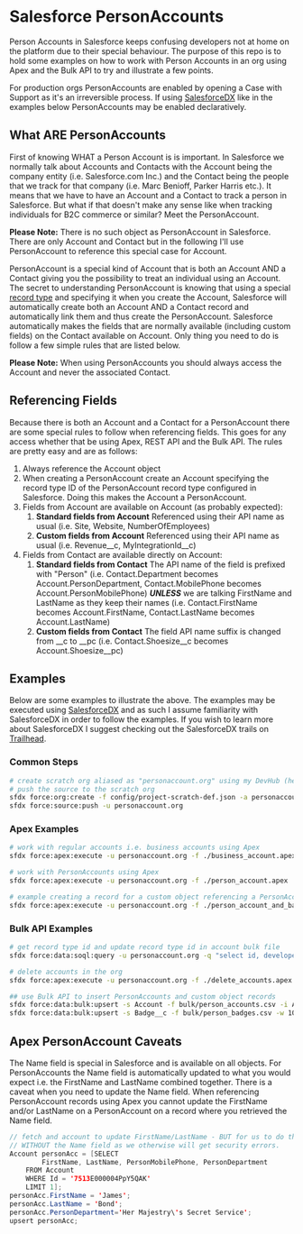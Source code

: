 # Salesforce PersonAccounts #
Person Accounts in Salesforce keeps confusing developers not at home on the platform due to their 
special behaviour. The purpose of this repo is to hold some examples on how to work with Person Accounts 
in an org using Apex and the Bulk API to try and illustrate a few points.

For production orgs PersonAccounts are enabled by opening a Case with Support as it's an irreversible process. If 
using [SalesforceDX](https://developer.salesforce.com/platform/dx) like in the examples below PersonAccounts may be 
enabled declaratively.

## What ARE PersonAccounts ##
First of knowing WHAT a Person Account is is important. In Salesforce we normally talk about Accounts and Contacts 
with the Account being the company entity (i.e. Salesforce.com Inc.) and the Contact being the people that we 
track for that company (i.e. Marc Benioff, Parker Harris etc.). It means that we have to have an Account and a 
Contact to track a person in Salesforce. But what if that doesn't make any sense like when tracking individuals 
for B2C commerce or similar? Meet the PersonAccount. 

**Please Note:** There is no such object as PersonAccount in Salesforce. There are only Account and Contact but in the 
following I'll use PersonAccount to reference this special case for Account.

PersonAccount is a special kind of Account that is both an Account AND a Contact giving you the possibility 
to treat an individual using an Account. The secret to understanding PersonAccount is knowing that using a 
special [record type](https://help.salesforce.com/articleView?id=customize_recordtype.htm&type=5) and specifying it 
when you create the Account, Salesforce will automatically create both an Account AND a Contact record and automatically 
link them and thus create the PersonAccount. Salesforce automatically makes the fields that are normally available (including custom fields) on the Contact available on Account. Only thing you need to do is follow a few simple rules that are listed below.

**Please Note:** When using PersonAccounts you should always access the Account and never the associated Contact.

## Referencing Fields ##
Because there is both an Account and a Contact for a PersonAccount there are some special rules to follow when 
referencing fields. This goes for any access whether that be using Apex, REST API and the Bulk API. The rules are 
pretty easy and are as follows:

1. Always reference the Account object
2. When creating a PersonAccount create an Account specifying the record type ID of the PersonAccount record type configured in Salesforce. Doing this makes the Account a PersonAccount.
3. Fields from Account are available on Account (as probably expected):
    1. **Standard fields from Account** Referenced using their API name as usual (i.e. Site, Website, NumberOfEmployees)
    2. **Custom fields from Account** Referenced using their API name as usual (i.e. Revenue__c, MyIntegrationId__c)
4. Fields from Contact are available directly on Account:
    1. **Standard fields from Contact** The API name of the field is prefixed with "Person" (i.e. Contact.Department becomes Account.PersonDepartment, Contact.MobilePhone becomes Account.PersonMobilePhone) _**UNLESS**_ we are talking FirstName and LastName as they keep their names (i.e. Contact.FirstName becomes Account.FirstName, Contact.LastName becomes Account.LastName)
    2. **Custom fields from Contact** The field API name suffix is changed from __c to __pc (i.e. Contact.Shoesize__c becomes Account.Shoesize__pc)

## Examples ##
Below are some examples to illustrate the above. The examples may be executed using [SalesforceDX](https://developer.salesforce.com/platform/dx) and as such I assume familiarity with SalesforceDX in 
order to follow the examples. If you wish to learn more about SalesforceDX I suggest checking out 
the SalesforceDX trails on [Trailhead](https://trailhead.salesforce.com).

### Common Steps ###
```bash
# create scratch org aliased as "personaccount.org" using my DevHub (here aliased as "devhub") and 
# push the source to the scratch org
sfdx force:org:create -f config/project-scratch-def.json -a personaccount.org -v devhub
sfdx force:source:push -u personaccount.org
```

### Apex Examples ###
```bash
# work with regular accounts i.e. business accounts using Apex
sfdx force:apex:execute -u personaccount.org -f ./business_account.apex

# work with PersonAccounts using Apex
sfdx force:apex:execute -u personaccount.org -f ./person_account.apex

# example creating a record for a custom object referencing a PersonAccount
sfdx force:apex:execute -u personaccount.org -f ./person_account_and_badge.apex
```

### Bulk API Examples ###
```bash
# get record type id and update record type id in account bulk file
sfdx force:data:soql:query -u personaccount.org -q "select id, developername from RecordType where sobjecttype='Account' AND DeveloperName='PersonAccount'" --json | jq -r ".result.records[0].Id"

# delete accounts in the org
sfdx force:apex:execute -u personaccount.org -f ./delete_accounts.apex

## use Bulk API to insert PersonAccounts and custom object records
sfdx force:data:bulk:upsert -s Account -f bulk/person_accounts.csv -i AccountSourceId__c -w 100 -u personaccount.org
sfdx force:data:bulk:upsert -s Badge__c -f bulk/person_badges.csv -w 100 -u personaccount.org -i Id
```

## Apex PersonAccount Caveats ##
The Name field is special in Salesforce and is available on all objects. For PersonAccounts the Name field 
is automatically updated to what you would expect i.e. the FirstName and LastName combined together. There is 
a caveat when you need to update the Name field. When referencing PersonAccount records using Apex you cannot 
update the FirstName and/or LastName on a PersonAccount on a record where you retrieved the Name field. 

```java
// fetch and account to update FirstName/LastName - BUT for us to do this we need to have the Account 
// WITHOUT the Name field as we otherwise will get security errors. 
Account personAcc = [SELECT 
        FirstName, LastName, PersonMobilePhone, PersonDepartment
    FROM Account 
    WHERE Id = '7513E000004PpY5QAK'
    LIMIT 1];
personAcc.FirstName = 'James';
personAcc.LastName = 'Bond';
personAcc.PersonDepartment='Her Majestry\'s Secret Service';
upsert personAcc;
```